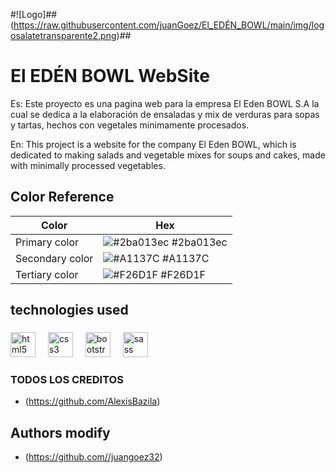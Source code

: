 
#![Logo]##(https://raw.githubusercontent.com/juanGoez/El_EDÉN_BOWL/main/img/logosalatetransparente2.png)##


# El EDÉN BOWL WebSite

Es:
Este proyecto es una pagina web para la empresa El Eden BOWL S.A la cual se dedica a la elaboración de ensaladas y mix de verduras para sopas y tartas, hechos con vegetales mínimamente procesados.



En: This project is a website for the company El Eden BOWL, which is dedicated to making salads and vegetable mixes for soups and cakes, made with minimally processed vegetables.



## Color Reference

| Color             | Hex                                                                |
| ----------------- | ------------------------------------------------------------------ |
| Primary color | ![#2ba013ec](https://via.placeholder.com/10/2ba013ec?text=+) #2ba013ec |
| Secondary color | ![#A1137C](https://via.placeholder.com/10/A1137C?text=+) #A1137C |
| Tertiary color | ![#F26D1F](https://via.placeholder.com/10/F26D1F?text=+) #F26D1F |


<h2 align="left">technologies used</h2>

###

<div align="left">
  <img src="https://cdn.jsdelivr.net/gh/devicons/devicon/icons/html5/html5-original.svg" height="40" alt="html5 logo"  />
  <img width="12" />
  <img src="https://cdn.jsdelivr.net/gh/devicons/devicon/icons/css3/css3-original.svg" height="40" alt="css3 logo"  />
  <img width="12" />
  <img src="https://cdn.jsdelivr.net/gh/devicons/devicon/icons/bootstrap/bootstrap-original.svg" height="40" alt="bootstrap logo"  />
  <img width="12" />
  <img src="https://cdn.jsdelivr.net/gh/devicons/devicon/icons/sass/sass-original.svg" height="40" alt="sass logo"  />
</div>

### TODOS LOS CREDITOS
- (https://github.com/AlexisBazila)

## Authors modify

- (https://github.com//juangoez32)
  

